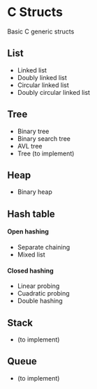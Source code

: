 # C Structs
Basic C generic structs


## List

* Linked list
* Doubly linked list
* Circular linked list
* Doubly circular linked list

## Tree

* Binary tree
* Binary search tree
* AVL tree
* Tree (to implement)

## Heap

* Binary heap

## Hash table

#### Open hashing

* Separate chaining
* Mixed list

#### Closed hashing

* Linear probing
* Cuadratic probing
* Double hashing

## Stack

* (to implement)

## Queue

* (to implement)